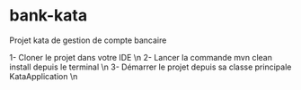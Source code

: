 # bank-kata
Projet kata de gestion de compte bancaire

1- Cloner le projet dans votre IDE \n
2- Lancer la commande mvn clean install depuis le terminal \n
3- Démarrer le projet depuis sa classe principale KataApplication \n
